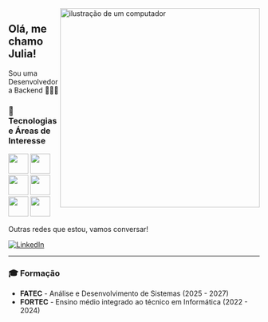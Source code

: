 
 <img src="https://raw.githubusercontent.com/MicaelliMedeiros/micaellimedeiros/master/image/computer-illustration.png" alt="ilustração de um computador" min-width="400px" max-width="400px" width="400px" align="right">



 ## Olá, me chamo Julia!

Sou uma Desenvolvedora Backend 👩🏻‍💻

### 🔧 Tecnologias e Áreas de Interesse

<p align="left">
 
  <img src="https://cdn.jsdelivr.net/gh/devicons/devicon/icons/java/java-original.svg" width="40" height="40" />
  <img src="https://cdn.jsdelivr.net/gh/devicons/devicon/icons/spring/spring-original.svg" width="40" height="40" />
  <img src="https://cdn.jsdelivr.net/gh/devicons/devicon/icons/nodejs/nodejs-original.svg" width="40" height="40" />
  <img src="https://cdn.jsdelivr.net/gh/devicons/devicon/icons/postgresql/postgresql-original.svg" width="40" height="40" />
  <img src="https://cdn.jsdelivr.net/gh/devicons/devicon/icons/docker/docker-original.svg" width="40" height="40" />
  <img src="https://cdn.jsdelivr.net/gh/devicons/devicon/icons/AWS/AWS-original.svg" width="40" height="40" />


  
</p>

Outras redes que estou, vamos conversar!

[![LinkedIn](https://img.shields.io/badge/LinkedIn-0077B5?style=for-the-badge&logo=linkedin&logoColor=white)](https://www.linkedin.com/in/julia-tomine/)

---


### 🎓 Formação

- **FATEC** - Análise e Desenvolvimento de Sistemas (2025 - 2027)
- **FORTEC** - Ensino médio integrado ao técnico em Informática (2022 - 2024)
